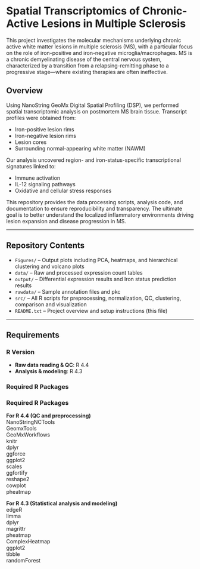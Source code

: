 # Spatial Transcriptomics of Chronic-Active Lesions in Multiple Sclerosis

This project investigates the molecular mechanisms underlying chronic active white matter lesions in multiple sclerosis (MS), with a particular focus on the role of iron-positive and iron-negative microglia/macrophages. MS is a chronic demyelinating disease of the central nervous system, characterized by a transition from a relapsing-remitting phase to a progressive stage—where existing therapies are often ineffective.

## Overview

Using NanoString GeoMx Digital Spatial Profiling (DSP), we performed spatial transcriptomic analysis on postmortem MS brain tissue. Transcript profiles were obtained from:

- Iron-positive lesion rims  
- Iron-negative lesion rims  
- Lesion cores  
- Surrounding normal-appearing white matter (NAWM)

Our analysis uncovered region- and iron-status-specific transcriptional signatures linked to:

- Immune activation
- IL-12 signaling pathways
- Oxidative and cellular stress responses

This repository provides the data processing scripts, analysis code, and documentation to ensure reproducibility and transparency. The ultimate goal is to better understand the localized inflammatory environments driving lesion expansion and disease progression in MS.

---

## Repository Contents

- `Figures/` – Output plots including PCA, heatmaps, and hierarchical clustering and volcano plots
- `data/` – Raw and processed expression count tables
- `output/` – Differential expression results and Iron status prediction results
- `rawdata/` – Sample annotation files and pkc
- `src/` – All R scripts for preprocessing, normalization, QC, clustering, comparison and visualization
- `README.txt` – Project overview and setup instructions (this file)

---

## Requirements

### R Version

- **Raw data reading & QC**: R 4.4
- **Analysis & modeling**: R 4.3

### Required R Packages

### Required R Packages

**For R 4.4 (QC and preprocessing)**  
NanoStringNCTools  
GeomxTools  
GeoMxWorkflows  
knitr  
dplyr  
ggforce  
ggplot2  
scales  
ggfortify  
reshape2  
cowplot  
pheatmap  

**For R 4.3 (Statistical analysis and modeling)**  
edgeR  
limma  
dplyr  
magrittr  
pheatmap  
ComplexHeatmap  
ggplot2  
tibble  
randomForest  

